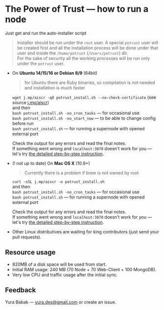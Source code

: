 # The Power of Trust — how to run a node
Just get and run the auto-installer script
> Installer should be run under the `root` user. A special `potrust` user will be created first and all the installation process will be done under that user and inside the `/home/potrust` (`/Users/potrust`) dir.  
For the sake of security all the working processes will be run only under the `potrust` user.

* On **Ubuntu 14/15/16 or Debian 8/9** (64bit)  
	> for Ubuntu there are Ruby binaries, so compilation is not needed and installation is much faster  
	
	`wget j.mp/aiscr -qO potrust_install.sh --no-check-certificate` (see source [j.mp/aiscr](https://j.mp/aiscr))  
	and then  
	`bash potrust_install.sh -no_cron_tasks` — for occasional use  
	`bash potrust_install.sh -no_start_now` — to be able to change config before run  
	`bash potrust_install.sh` — for running a supernode with opened external port  
	  
	Check the output for any errors and read the final notes.  
	If something went wrong and `localhost:3070` doesn't work for you — let's try [the detailed step-by-step instruction](detailed%20step-by-step%20instruction.md).
  
* (! not up to date) On **Mac OS X** (10.9+)
	>Currently there is a problem if brew is not owned by root   
	
	`curl -sSL j.mp/aiscr -o potrust_install.sh`  
	and then  
	`bash potrust_install.sh -no_cron_tasks` — for occasional use  
	`bash potrust_install.sh` — for running a supernode with opened external port  
	  
	Check the output for any errors and read the final notes.  
	If something went wrong and `localhost:3070` doesn't work for you — let's try [the detailed step-by-step instruction](detailed%20step-by-step%20instruction%20(OSX).md).
  
* Other Linux distributives are waiting for king contributors (just send your pull requests).


## Resource usage
* 820MB of a disk space will be used from start.
* Initial RAM usage: 240 MB (70 Node + 70 Web-Client + 100 MongoDB).
* Very low CPU and traffic usage after the initial sync.

## Feedback
Yura Babak — yura.des@gmail.com or create an issue.
